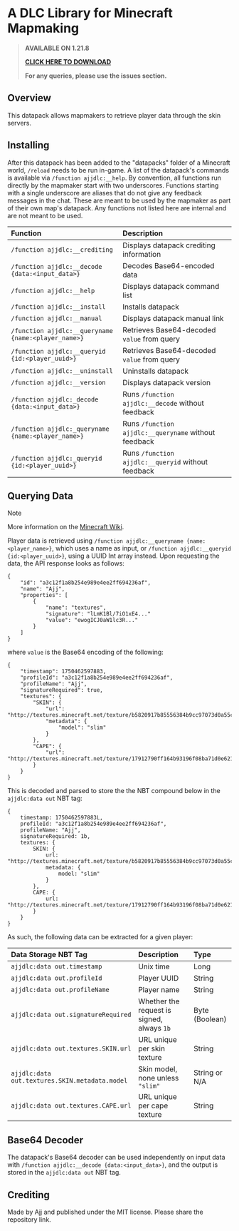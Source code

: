 # A DLC Library for Minecraft Mapmaking

> **AVAILABLE ON 1.21.8**
>
> **[CLICK HERE TO DOWNLOAD](https://github.com/AjjMC/ajjdlc/archive/refs/heads/main.zip)**
>
> **For any queries, please use the issues section.**

## Overview

This datapack allows mapmakers to retrieve player data through the skin servers.

## Installing

After this datapack has been added to the "datapacks" folder of a Minecraft world, ``/reload`` needs to be run in-game. A list of the datapack's commands is available via ``/function ajjdlc:__help``. By convention, all functions run directly by the mapmaker start with two underscores. Functions starting with a single underscore are aliases that do not give any feedback messages in the chat. These are meant to be used by the mapmaker as part of their own map's datapack. Any functions not listed here are internal and are not meant to be used.

| Function                                              | Description                                            |
|:------------------------------------------------------|:-------------------------------------------------------|
| ``/function ajjdlc:__crediting``                      | Displays datapack crediting information                |
| ``/function ajjdlc:__decode {data:<input_data>}``     | Decodes Base64-encoded data                            |
| ``/function ajjdlc:__help``                           | Displays datapack command list                         |
| ``/function ajjdlc:__install``                        | Installs datapack                                      |
| ``/function ajjdlc:__manual``                         | Displays datapack manual link                          |
| ``/function ajjdlc:__queryname {name:<player_name>}`` | Retrieves Base64-decoded ``value`` from query          |
| ``/function ajjdlc:__queryid {id:<player_uuid>}``     | Retrieves Base64-decoded ``value`` from query          |
| ``/function ajjdlc:__uninstall``                      | Uninstalls datapack                                    |
| ``/function ajjdlc:__version``                        | Displays datapack version                              |
| ``/function ajjdlc:_decode {data:<input_data>}``      | Runs ``/function ajjdlc:__decode`` without feedback    |
| ``/function ajjdlc:_queryname {name:<player_name>}``  | Runs ``/function ajjdlc:__queryname`` without feedback |
| ``/function ajjdlc:_queryid {id:<player_uuid>}``      | Runs ``/function ajjdlc:__queryid`` without feedback   |

## Querying Data

> [!NOTE]
> More information on the [Minecraft Wiki](https://minecraft.wiki/w/Mojang_API#Query_player's_skin_and_cape).

Player data is retrieved using ``/function ajjdlc:__queryname {name:<player_name>}``, which uses a name as input, or ``/function ajjdlc:__queryid {id:<player_uuid>}``, using a UUID Int array instead. Upon requesting the data, the API response looks as follows:

```
{
    "id": "a3c12f1a8b254e989e4ee2ff694236af",
    "name": "Ajj",
    "properties": [
        {
            "name": "textures",
            "signature": "lLmK1Bl/7iO1xE4..."
            "value": "ewogICJ0aW1lc3R..."
        }
    ]
}
```

where ``value`` is the Base64 encoding of the following:

```
{
    "timestamp": 1750462597883,
    "profileId": "a3c12f1a8b254e989e4ee2ff694236af",
    "profileName": "Ajj",
    "signatureRequired": true,
    "textures": {
        "SKIN": {
            "url": "http://textures.minecraft.net/texture/b5820917b85556384b9cc97073d0a55c07599cabc3f4e4785d93937f8ba887e1",
            "metadata": {
                "model": "slim"
            }
        },
        "CAPE": {
            "url": "http://textures.minecraft.net/texture/17912790ff164b93196f08ba71d0e62129304776d0f347334f8a6eae509f8a56"
        }
    }
}
```

This is decoded and parsed to store the the NBT compound below in the ``ajjdlc:data out`` NBT tag:

```
{
    timestamp: 1750462597883L,
    profileId: "a3c12f1a8b254e989e4ee2ff694236af",
    profileName: "Ajj",
    signatureRequired: 1b,
    textures: {
        SKIN: {
            url: "http://textures.minecraft.net/texture/b5820917b85556384b9cc97073d0a55c07599cabc3f4e4785d93937f8ba887e1",
            metadata: {
                model: "slim"
            }
        },
        CAPE: {
            url: "http://textures.minecraft.net/texture/17912790ff164b93196f08ba71d0e62129304776d0f347334f8a6eae509f8a56"
        }
    }
}
```

As such, the following data can be extracted for a given player:

| Data Storage NBT Tag                             | Description                                  | Type           |
|:-------------------------------------------------|:---------------------------------------------|:---------------|
| ``ajjdlc:data out.timestamp``                    | Unix time                                    | Long           |
| ``ajjdlc:data out.profileId``                    | Player UUID                                  | String         |
| ``ajjdlc:data out.profileName``                  | Player name                                  | String         |
| ``ajjdlc:data out.signatureRequired``            | Whether the request is signed, always ``1b`` | Byte (Boolean) |
| ``ajjdlc:data out.textures.SKIN.url``            | URL unique per skin texture                  | String         |
| ``ajjdlc:data out.textures.SKIN.metadata.model`` | Skin model, none unless ``"slim"``           | String or N/A  |
| ``ajjdlc:data out.textures.CAPE.url``            | URL unique per cape texture                  | String         |

## Base64 Decoder

The datapack's Base64 decoder can be used independently on input data with ``/function ajjdlc:__decode {data:<input_data>}``, and the output is stored in the ``ajjdlc:data out`` NBT tag.

## Crediting

Made by Ajj and published under the MIT license. Please share the repository link.
